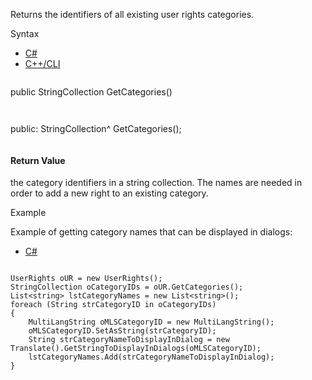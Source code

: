 Returns the identifiers of all existing user rights categories.

Syntax

* [C#](#i-syntax-CS)
* [C++/CLI](#i-syntax-CPP2005)

```
```
public StringCollection GetCategories()
```
```

```
```
public:
StringCollection^ GetCategories();
```
```

#### Return Value

the category identifiers in a string collection. The names are needed in order to add a new right to an existing category.

Example

Example of getting category names that can be displayed in dialogs:

* [C#](#i-tab-content-d0cc526e-161d-444d-b7ca-efbce96304a5)

```

UserRights oUR = new UserRights();
StringCollection oCategoryIDs = oUR.GetCategories();
List<string> lstCategoryNames = new List<string>();
foreach (String strCategoryID in oCategoryIDs)
{
    MultiLangString oMLSCategoryID = new MultiLangString();
    oMLSCategoryID.SetAsString(strCategoryID);
    String strCategoryNameToDisplayInDialog = new Translate().GetStringToDisplayInDialogs(oMLSCategoryID);
    lstCategoryNames.Add(strCategoryNameToDisplayInDialog);
}


```
